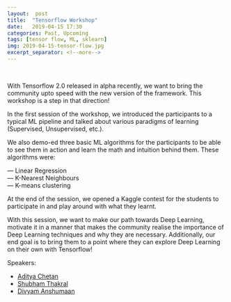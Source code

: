 ```yaml
---
layout:  post
title:  "Tensorflow Workshop"
date:	2019-04-15 17:30
categories: Past, Upcoming
tags: [tensor flow, ML, sklearn]
img: 2019-04-15-tensor-flow.jpg
excerpt_separator: <!--more-->
---
```

<br>

With Tensorflow 2.0 released in alpha recently, we want to bring the community upto speed with the new version of the framework. This workshop is a step in that direction!

In the first session of the workshop, we introduced the participants to a typical ML pipeline and talked about various paradigms of learning (Supervised, Unsupervised, etc.).

<!--more-->

We also demo-ed three basic ML algorithms for the participants to be able to see them in action and learn the math and intuition behind them. These algorithms were:

— Linear Regression <br>
— K-Nearest Neighbours <br>
— K-means clustering

At the end of the session, we opened a Kaggle contest for the students to participate in and play around with what they learnt.

With this session, we want to make our path towards Deep Learning, motivate it in a manner that makes the community realise the importance of Deep Learning techniques and why they are necessary. Additionally, our end goal is to bring them to a point where they can explore Deep Learning on their own with Tensorflow!

Speakers:

* [Aditya Chetan](mailto:aditya16217@iiitd.ac.in)
* [Shubham Thakral](mailto:shubham17193@iiitd.ac.in)
* [Divyam Anshumaan](mailto:divyam17147@iiitd.ac.in)
<br>
